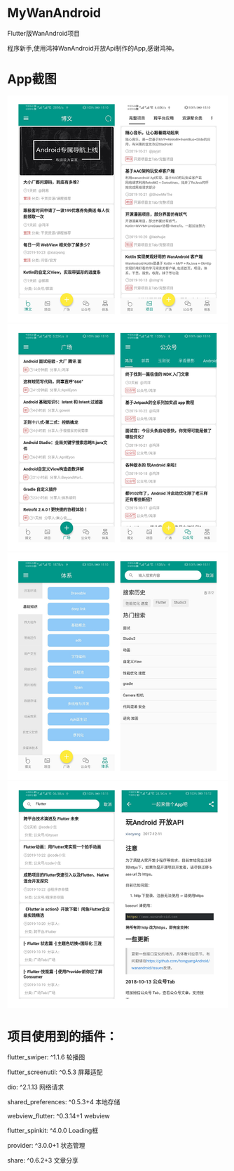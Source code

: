 # MyWanAndroid
Flutter版WanAndroid项目

程序新手,使用鸿神WanAndroid开放Api制作的App,感谢鸿神。

App截图
======

![image](https://github.com/iuoipx/MyWanAndroid/blob/master/images/截图/1.jpg)
![image](https://github.com/iuoipx/MyWanAndroid/blob/master/images/截图/2.jpg)
![image](https://github.com/iuoipx/MyWanAndroid/blob/master/images/截图/3.jpg)
![image](https://github.com/iuoipx/MyWanAndroid/blob/master/images/截图/4.jpg)

项目使用到的插件：
===========

flutter_swiper: ^1.1.6  轮播图

flutter_screenutil: ^0.5.3  屏幕适配

dio: ^2.1.13  网络请求

shared_preferences: ^0.5.3+4  本地存储

webview_flutter: ^0.3.14+1  webview

flutter_spinkit: ^4.0.0  Loading框

provider: ^3.0.0+1  状态管理

share: ^0.6.2+3  文章分享


